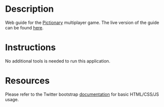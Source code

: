 Description
===
Web guide for the [Pictionary](https://github.com/Meldanya/eda095-project) multiplayer game.
The live version of the guide can be found [here](http://pictionary-webguide.rhcloud.com/).

Instructions
===
No additional tools is needed to run this application.

Resources
===
Please refer to the Twitter bootstrap [documentation](http://twitter.github.io/bootstrap/base-css.html) for basic HTML/CSS/JS usage.